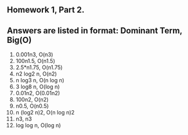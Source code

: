 ## Homework 1, Part 2. 
## Answers are listed in format: Dominant Term, Big(O)

1.	0.001n3, O(n3)
2.	100n1.5, O(n1.5)
3.	2.5*n1.75, O(n1.75)
4.	n2 log2 n, O(n2)
5.	n log3 n, O(n log n)
6.	3 log8 n, O(log n)
7.	0.01n2, O(0.01n2)
8.	100n2, O(n2)
9.	n0.5, O(n0.5)
10.	n (log2 n)2, O(n log n)2
11.	n3, n3
12.	log log n, O(log n)
